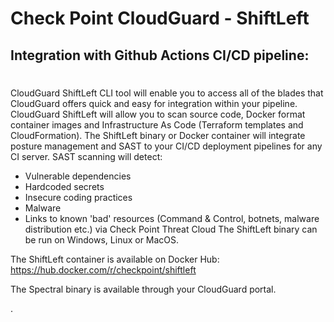  # Check Point CloudGuard - ShiftLeft
## Integration with Github Actions CI/CD pipeline: 
#
#
 
CloudGuard ShiftLeft CLI tool will enable you to access all of the blades that CloudGuard offers quick and easy for integration within your pipeline.
CloudGuard ShiftLeft will allow you to scan source code, Docker format container images and Infrastructure As Code (Terraform templates and CloudFormation).
The ShiftLeft binary or Docker container will integrate posture management and SAST to your CI/CD deployment pipelines for any CI server.
SAST scanning will detect:
- Vulnerable dependencies
- Hardcoded secrets
- Insecure coding practices
- Malware
- Links to known 'bad' resources (Command & Control, botnets, malware distribution etc.) via Check Point Threat Cloud
The ShiftLeft binary can be run on Windows, Linux or MacOS.

The ShiftLeft container is available on Docker Hub:
https://hub.docker.com/r/checkpoint/shiftleft

The Spectral binary is available through your CloudGuard portal.

.
